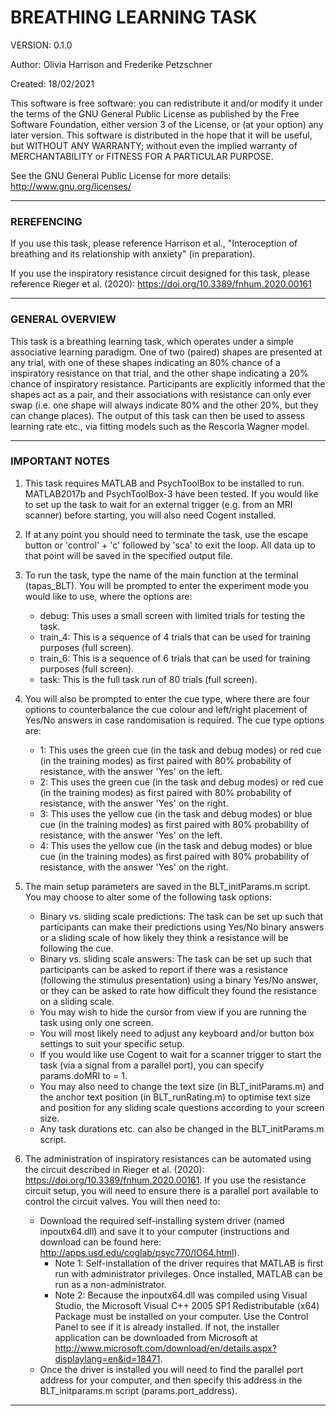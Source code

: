 # BREATHING LEARNING TASK


VERSION: 0.1.0

Author: Olivia Harrison and Frederike Petzschner

Created: 18/02/2021

This software is free software: you can redistribute it and/or modify it under the terms of the GNU General Public License as published by the Free Software Foundation, either version 3 of the License, or (at your option) any later version. This software is distributed in the hope that it will be useful, but WITHOUT ANY WARRANTY; without even the implied warranty of MERCHANTABILITY or FITNESS FOR A PARTICULAR PURPOSE.

See the GNU General Public License for more details: <http://www.gnu.org/licenses/>

-----

### REREFENCING

If you use this task, please reference Harrison et al., "Interoception of breathing and its relationship with anxiety" (in preparation).

If you use the inspiratory resistance circuit designed for this task, please reference Rieger et al. (2020): https://doi.org/10.3389/fnhum.2020.00161

-----

### GENERAL OVERVIEW

This task is a breathing learning task, which operates under a simple associative learning paradigm. One of two (paired) shapes are presented at any trial, with one of these shapes indicating an 80% chance of a inspiratory resistance on that trial, and the other shape indicating a 20% chance of inspiratory resistance. Participants are explicitly informed that the shapes act as a pair, and their associations with resistance can only ever swap (i.e. one shape will always indicate 80% and the other 20%, but they can change places). The output of this task can then be used to assess learning rate etc., via fitting models such as the Rescorla Wagner model.

-----

### IMPORTANT NOTES

  1) This task requires MATLAB and PsychToolBox to be installed to run. MATLAB2017b and PsychToolBox-3 have been tested. If you would like to set up the task to wait for an external trigger (e.g. from an MRI scanner) before starting, you will also need Cogent installed.
  2) If at any point you should need to terminate the task, use the escape button or 'control' + 'c' followed by 'sca' to exit the loop. All data up to that point will be saved in the specified output file.
  3) To run the task, type the name of the main function at the terminal (tapas_BLT). You will be prompted to enter the experiment mode you would like to use, where the options are:

     * debug: This uses a small screen with limited trials for testing the task.
     * train_4: This is a sequence of 4 trials that can be used for training purposes (full screen).
     * train_6: This is a sequence of 6 trials that can be used for training purposes (full screen).
     * task: This is the full task run of 80 trials (full screen).
  4) You will also be prompted to enter the cue type, where there are four options to counterbalance the cue colour and left/right placement of Yes/No answers in case randomisation is required. The cue type options are:

     * 1: This uses the green cue (in the task and debug modes) or red cue (in the training modes) as first paired with 80% probability of resistance, with the answer 'Yes' on the left.
     * 2: This uses the green cue (in the task and debug modes) or red cue (in the training modes) as first paired with 80% probability of resistance, with the answer 'Yes' on the right.
     * 3: This uses the yellow cue (in the task and debug modes) or blue cue (in the training modes) as first paired with 80% probability of resistance, with the answer 'Yes' on the left.
     * 4: This uses the yellow cue (in the task and debug modes) or blue cue (in the training modes) as first paired with 80% probability of resistance, with the answer 'Yes' on the right.
  5) The main setup parameters are saved in the BLT_initParams.m script. You may choose to alter some of the following task options:

     * Binary vs. sliding scale predictions: The task can be set up such that participants can make their predictions using Yes/No binary answers or a sliding scale of how likely they think a resistance will be following the cue.
     * Binary vs. sliding scale answers: The task can be set up such that participants can be asked to report if there was a resistance (following the stimulus presentation) using a binary Yes/No answer, or they can be asked to rate how difficult they found the resistance on a sliding scale.
     * You may wish to hide the cursor from view if you are running the task using only one screen.
     * You will most likely need to adjust any keyboard and/or button box settings to suit your specific setup.
     * If you would like use Cogent to wait for a scanner trigger to start the task (via a signal from a parallel port), you can specify params.doMRI to = 1.
     * You may also need to change the text size (in BLT_initParams.m) and the anchor text position (in BLT_runRating.m) to optimise text size and position for any sliding scale questions according to your screen size.
     * Any task durations etc. can also be changed in the BLT_initParams.m script.
  6) The administration of inspiratory resistances can be automated using the circuit described in Rieger et al. (2020): https://doi.org/10.3389/fnhum.2020.00161. If you use the resistance circuit setup, you will need to ensure there is a parallel port available to control the circuit valves. You will then need to:

     * Download the required self-installing system driver (named inpoutx64.dll) and save it to your computer (instructions and download can be found here: http://apps.usd.edu/coglab/psyc770/IO64.html).
         * Note 1: Self-installation of the driver requires that MATLAB is first run with administrator privileges. Once installed, MATLAB can be run as a non-administrator.
         * Note 2: Because the inpoutx64.dll was compiled using Visual Studio, the Microsoft Visual C++ 2005 SP1 Redistributable (x64) Package must be installed on your computer. Use the Control Panel to see if it is already installed.  If not, the installer application can be downloaded from Microsoft at http://www.microsoft.com/download/en/details.aspx?displaylang=en&id=18471.
     * Once the driver is installed you will need to find the parallel port address for your computer, and then specify this address in the BLT_initparams.m script (params.port_address).

-----